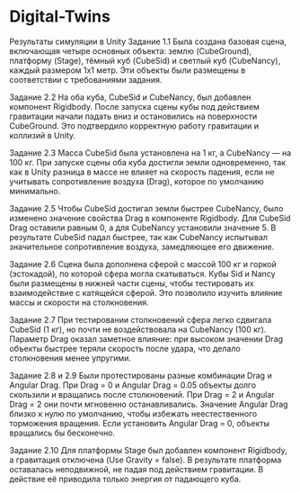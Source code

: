 # Digital-Twins
Результаты симуляции в Unity
Задание 1.1
Была создана базовая сцена, включающая четыре основных объекта: землю (CubeGround), платформу (Stage), тёмный куб (CubeSid) и светлый куб (CubeNancy), каждый размером 1x1 метр. Эти объекты были размещены в соответствии с требованиями задания.

Задание 2.2
На оба куба, CubeSid и CubeNancy, был добавлен компонент Rigidbody. После запуска сцены кубы под действием гравитации начали падать вниз и остановились на поверхности CubeGround. Это подтвердило корректную работу гравитации и коллизий в Unity.

Задание 2.3
Масса CubeSid была установлена на 1 кг, а CubeNancy — на 100 кг. При запуске сцены оба куба достигли земли одновременно, так как в Unity разница в массе не влияет на скорость падения, если не учитывать сопротивление воздуха (Drag), которое по умолчанию минимально.

Задание 2.5
Чтобы CubeSid достигал земли быстрее CubeNancy, было изменено значение свойства Drag в компоненте Rigidbody. Для CubeSid Drag оставили равным 0, а для CubeNancy установили значение 5. В результате CubeSid падал быстрее, так как CubeNancy испытывал значительное сопротивление воздуха, замедляющее его движение.

Задание 2.6
Сцена была дополнена сферой с массой 100 кг и горкой (эстокадой), по которой сфера могла скатываться. Кубы Sid и Nancy были размещены в нижней части сцены, чтобы тестировать их взаимодействие с катящейся сферой. Это позволило изучить влияние массы и скорости на столкновения.

Задание 2.7
При тестировании столкновений сфера легко сдвигала CubeSid (1 кг), но почти не воздействовала на CubeNancy (100 кг). Параметр Drag оказал заметное влияние: при высоком значении Drag объекты быстрее теряли скорость после удара, что делало столкновения менее упругими.

Задание 2.8 и 2.9
Были протестированы разные комбинации Drag и Angular Drag. При Drag = 0 и Angular Drag = 0.05 объекты долго скользили и вращались после столкновений. При Drag = 2 и Angular Drag = 2 они почти мгновенно останавливались. Значение Angular Drag близко к нулю по умолчанию, чтобы избежать неестественного торможения вращения. Если установить Angular Drag = 0, объекты вращались бы бесконечно.

Задание 2.10
Для платформы Stage был добавлен компонент Rigidbody, а гравитация отключена (Use Gravity = false). В результате платформа оставалась неподвижной, не падая под действием гравитации. В действие её приводила только энергия от падающего куба.

